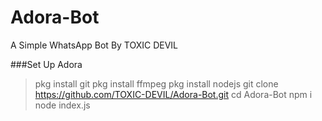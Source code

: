 # Adora-Bot 

A Simple WhatsApp Bot By TOXIC DEVIL

###Set Up Adora

> pkg install git
> pkg install ffmpeg 
> pkg install nodejs 
> git clone https://github.com/TOXIC-DEVIL/Adora-Bot.git
> cd Adora-Bot
> npm i
> node index.js
